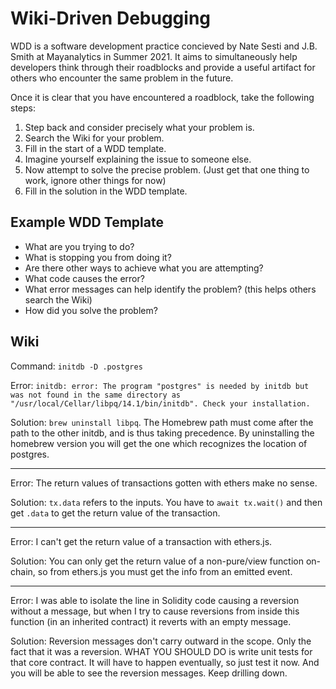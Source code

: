 # Wiki-Driven Debugging

WDD is a software development practice concieved by Nate Sesti and J.B. Smith at Mayanalytics in Summer 2021. It aims to simultaneously help developers think through their roadblocks and provide a useful artifact for others who encounter the same problem in the future.

Once it is clear that you have encountered a roadblock, take the following steps:

1. Step back and consider precisely what your problem is.
2. Search the Wiki for your problem.
3. Fill in the start of a WDD template.
4. Imagine yourself explaining the issue to someone else.
5. Now attempt to solve the precise problem. (Just get that one thing to work, ignore other things for now)
6. Fill in the solution in the WDD template.

## Example WDD Template

- What are you trying to do?
- What is stopping you from doing it?
- Are there other ways to achieve what you are attempting?
- What code causes the error?
- What error messages can help identify the problem? (this helps others search the Wiki)
- How did you solve the problem?

## Wiki

Command: `initdb -D .postgres`

Error: `initdb: error: The program "postgres" is needed by initdb but was not found in the same directory as "/usr/local/Cellar/libpq/14.1/bin/initdb". Check your installation.`

Solution: `brew uninstall libpq`. The Homebrew path must come after the path to the other initdb, and is thus taking precedence. By uninstalling the homebrew version you will get the one which recognizes the location of postgres.

---

Error: The return values of transactions gotten with ethers make no sense.

Solution: `tx.data` refers to the inputs. You have to `await tx.wait()` and then get `.data` to get the return value of the transaction.

---

Error: I can't get the return value of a transaction with ethers.js.

Solution: You can only get the return value of a non-pure/view function on-chain, so from ethers.js you must get the info from an emitted event.

---

Error: I was able to isolate the line in Solidity code causing a reversion without a message, but when I try to cause reversions from inside this function (in an inherited contract) it reverts with an empty message.

Solution: Reversion messages don't carry outward in the scope. Only the fact that it was a reversion. WHAT YOU SHOULD DO is write unit tests for that core contract. It will have to happen eventually, so just test it now. And you will be able to see the reversion messages. Keep drilling down.

